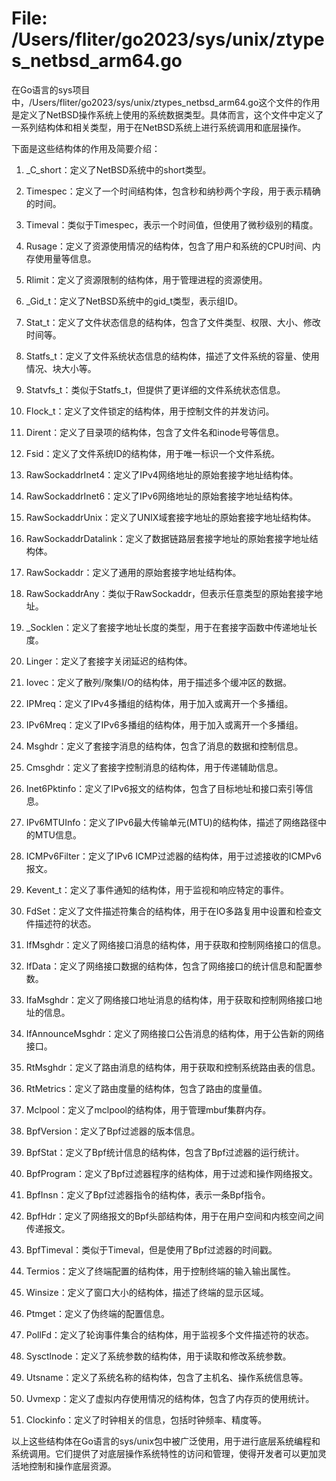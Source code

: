 # File: /Users/fliter/go2023/sys/unix/ztypes_netbsd_arm64.go

在Go语言的sys项目中，/Users/fliter/go2023/sys/unix/ztypes_netbsd_arm64.go这个文件的作用是定义了NetBSD操作系统上使用的系统数据类型。具体而言，这个文件中定义了一系列结构体和相关类型，用于在NetBSD系统上进行系统调用和底层操作。

下面是这些结构体的作用及简要介绍：

1. _C_short：定义了NetBSD系统中的short类型。

2. Timespec：定义了一个时间结构体，包含秒和纳秒两个字段，用于表示精确的时间。

3. Timeval：类似于Timespec，表示一个时间值，但使用了微秒级别的精度。

4. Rusage：定义了资源使用情况的结构体，包含了用户和系统的CPU时间、内存使用量等信息。

5. Rlimit：定义了资源限制的结构体，用于管理进程的资源使用。

6. _Gid_t：定义了NetBSD系统中的gid_t类型，表示组ID。

7. Stat_t：定义了文件状态信息的结构体，包含了文件类型、权限、大小、修改时间等。

8. Statfs_t：定义了文件系统状态信息的结构体，描述了文件系统的容量、使用情况、块大小等。

9. Statvfs_t：类似于Statfs_t，但提供了更详细的文件系统状态信息。

10. Flock_t：定义了文件锁定的结构体，用于控制文件的并发访问。

11. Dirent：定义了目录项的结构体，包含了文件名和inode号等信息。

12. Fsid：定义了文件系统ID的结构体，用于唯一标识一个文件系统。

13. RawSockaddrInet4：定义了IPv4网络地址的原始套接字地址结构体。

14. RawSockaddrInet6：定义了IPv6网络地址的原始套接字地址结构体。

15. RawSockaddrUnix：定义了UNIX域套接字地址的原始套接字地址结构体。

16. RawSockaddrDatalink：定义了数据链路层套接字地址的原始套接字地址结构体。

17. RawSockaddr：定义了通用的原始套接字地址结构体。

18. RawSockaddrAny：类似于RawSockaddr，但表示任意类型的原始套接字地址。

19. _Socklen：定义了套接字地址长度的类型，用于在套接字函数中传递地址长度。

20. Linger：定义了套接字关闭延迟的结构体。

21. Iovec：定义了散列/聚集I/O的结构体，用于描述多个缓冲区的数据。

22. IPMreq：定义了IPv4多播组的结构体，用于加入或离开一个多播组。

23. IPv6Mreq：定义了IPv6多播组的结构体，用于加入或离开一个多播组。

24. Msghdr：定义了套接字消息的结构体，包含了消息的数据和控制信息。

25. Cmsghdr：定义了套接字控制消息的结构体，用于传递辅助信息。

26. Inet6Pktinfo：定义了IPv6报文的结构体，包含了目标地址和接口索引等信息。

27. IPv6MTUInfo：定义了IPv6最大传输单元(MTU)的结构体，描述了网络路径中的MTU信息。

28. ICMPv6Filter：定义了IPv6 ICMP过滤器的结构体，用于过滤接收的ICMPv6报文。

29. Kevent_t：定义了事件通知的结构体，用于监视和响应特定的事件。

30. FdSet：定义了文件描述符集合的结构体，用于在IO多路复用中设置和检查文件描述符的状态。

31. IfMsghdr：定义了网络接口消息的结构体，用于获取和控制网络接口的信息。

32. IfData：定义了网络接口数据的结构体，包含了网络接口的统计信息和配置参数。

33. IfaMsghdr：定义了网络接口地址消息的结构体，用于获取和控制网络接口地址的信息。

34. IfAnnounceMsghdr：定义了网络接口公告消息的结构体，用于公告新的网络接口。

35. RtMsghdr：定义了路由消息的结构体，用于获取和控制系统路由表的信息。

36. RtMetrics：定义了路由度量的结构体，包含了路由的度量值。

37. Mclpool：定义了mclpool的结构体，用于管理mbuf集群内存。

38. BpfVersion：定义了Bpf过滤器的版本信息。

39. BpfStat：定义了Bpf统计信息的结构体，包含了Bpf过滤器的运行统计。

40. BpfProgram：定义了Bpf过滤器程序的结构体，用于过滤和操作网络报文。

41. BpfInsn：定义了Bpf过滤器指令的结构体，表示一条Bpf指令。

42. BpfHdr：定义了网络报文的Bpf头部结构体，用于在用户空间和内核空间之间传递报文。

43. BpfTimeval：类似于Timeval，但是使用了Bpf过滤器的时间戳。

44. Termios：定义了终端配置的结构体，用于控制终端的输入输出属性。

45. Winsize：定义了窗口大小的结构体，描述了终端的显示区域。

46. Ptmget：定义了伪终端的配置信息。

47. PollFd：定义了轮询事件集合的结构体，用于监视多个文件描述符的状态。

48. Sysctlnode：定义了系统参数的结构体，用于读取和修改系统参数。

49. Utsname：定义了系统名称的结构体，包含了主机名、操作系统信息等。

50. Uvmexp：定义了虚拟内存使用情况的结构体，包含了内存页的使用统计。

51. Clockinfo：定义了时钟相关的信息，包括时钟频率、精度等。

以上这些结构体在Go语言的sys/unix包中被广泛使用，用于进行底层系统编程和系统调用。它们提供了对底层操作系统特性的访问和管理，使得开发者可以更加灵活地控制和操作底层资源。

